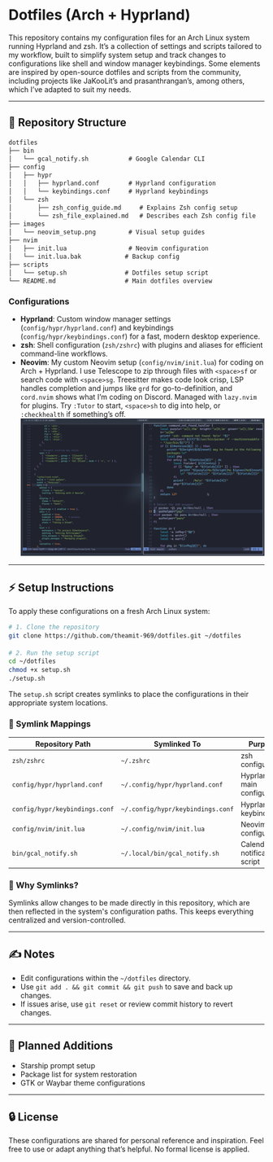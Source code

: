 # Dotfiles (Arch + Hyprland)

This repository contains my configuration files for an Arch Linux system running Hyprland and zsh. It’s a collection of settings and scripts tailored to my workflow, built to simplify system setup and track changes to configurations like shell and window manager keybindings. Some elements are inspired by open-source dotfiles and scripts from the community, including projects like JaKooLit’s and prasanthrangan’s, among others, which I’ve adapted to suit my needs.

---

## 📂 Repository Structure
```
dotfiles
├── bin
│   └── gcal_notify.sh           # Google Calendar CLI
├── config
│   ├── hypr
│   │   ├── hyprland.conf        # Hyprland configuration
│   │   └── keybindings.conf     # Hyprland keybindings
│   └── zsh
│       ├── zsh_config_guide.md     # Explains Zsh config setup
│       └── zsh_file_explained.md   # Describes each Zsh config file
├── images
│   └── neovim_setup.png         # Visual setup guides
├── nvim
│   ├── init.lua                 # Neovim configuration
│   └── init.lua.bak            # Backup config
├── scripts
│   └── setup.sh                # Dotfiles setup script
└── README.md                   # Main dotfiles overview
```


### Configurations

- **Hyprland**: Custom window manager settings (`config/hypr/hyprland.conf`) and keybindings (`config/hypr/keybindings.conf`) for a fast, modern desktop experience.
- **zsh**: Shell configuration (`zsh/zshrc`) with plugins and aliases for efficient command-line workflows.
- **Neovim**: My custom Neovim setup (`config/nvim/init.lua`) for coding on Arch + Hyprland. I use Telescope to zip through files with `<space>sf` or search code with `<space>sg`. Treesitter makes code look crisp, LSP handles completion and jumps like `grd` for go-to-definition, and `cord.nvim` shows what I’m coding on Discord. Managed with `lazy.nvim` for plugins. Try `:Tutor` to start, `<space>sh` to dig into help, or `:checkhealth` if something’s off.
  ![My Neovim Setup](images/neovim_setup.png)

---

## ⚡ Setup Instructions

To apply these configurations on a fresh Arch Linux system:

```bash
# 1. Clone the repository
git clone https://github.com/theamit-969/dotfiles.git ~/dotfiles

# 2. Run the setup script
cd ~/dotfiles
chmod +x setup.sh
./setup.sh
```

The `setup.sh` script creates symlinks to place the configurations in their appropriate system locations.

### 🔗 Symlink Mappings

| Repository Path                    | Symlinked To                          | Purpose                       |
|------------------------------------|---------------------------------------|-------------------------------|
| `zsh/zshrc`                        | `~/.zshrc`                            | zsh configuration             |
| `config/hypr/hyprland.conf`        | `~/.config/hypr/hyprland.conf`        | Hyprland main configuration   |
| `config/hypr/keybindings.conf`     | `~/.config/hypr/keybindings.conf`     | Hyprland keybindings          |
| `config/nvim/init.lua`             | `~/.config/nvim/init.lua`             | Neovim configuration          |
| `bin/gcal_notify.sh`               | `~/.local/bin/gcal_notify.sh`         | Calendar notification script  |

### 🧠 Why Symlinks?

Symlinks allow changes to be made directly in this repository, which are then reflected in the system's configuration paths. This keeps everything centralized and version-controlled.

---

## ✍️ Notes

- Edit configurations within the `~/dotfiles` directory.
- Use `git add . && git commit && git push` to save and back up changes.
- If issues arise, use `git reset` or review commit history to revert changes.

---

## 🚧 Planned Additions

- Starship prompt setup
- Package list for system restoration
- GTK or Waybar theme configurations

---

## 🔒 License

These configurations are shared for personal reference and inspiration. Feel free to use or adapt anything that’s helpful. No formal license is applied.
